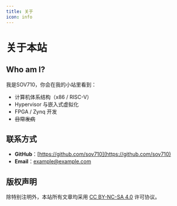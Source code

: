 ```yaml
---
title: 关于
icon: info
---
```


# 关于本站

## Who am I?

我是SOV710，你会在我的小站里看到：

- 计算机体系结构（x86 / RISC-V）
- Hypervisor 与嵌入式虚拟化
- FPGA / Zynq 开发
- ~~日常发病~~

## 联系方式

- **GitHub**：[https://github.com/sov710](https://github.com/sov710)
- **Email**：[example@example.com](mailto:example@example.com)

## 版权声明

除特别注明外，本站所有文章均采用 [CC BY-NC-SA 4.0](https://creativecommons.org/licenses/by-nc-sa/4.0/deed.zh) 许可协议。
